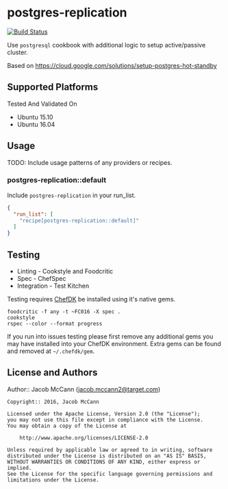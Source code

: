 # postgres-replication
[![Build Status](https://travis-ci.org/jmccann/postgres-replication-cookbook.svg?branch=master)](https://travis-ci.org/jmccann/postgres-replication-cookbook)

Use `postgresql` cookbook with additional logic to setup active/passive cluster.

Based on https://cloud.google.com/solutions/setup-postgres-hot-standby

## Supported Platforms

Tested And Validated On
- Ubuntu 15.10
- Ubuntu 16.04

## Usage

TODO: Include usage patterns of any providers or recipes.

### postgres-replication::default

Include `postgres-replication` in your run_list.

```json
{
  "run_list": [
    "recipe[postgres-replication::default]"
  ]
}
```

## Testing

* Linting - Cookstyle and Foodcritic
* Spec - ChefSpec
* Integration - Test Kitchen

Testing requires [ChefDK](https://downloads.chef.io/chef-dk/) be installed using it's native gems.

```
foodcritic -f any -t ~FC016 -X spec .
cookstyle
rspec --color --format progress
```

If you run into issues testing please first remove any additional gems you may
have installed into your ChefDK environment.  Extra gems can be found and removed
at `~/.chefdk/gem`.

## License and Authors

Author:: Jacob McCann (<jacob.mccann2@target.com>)

```text
Copyright:: 2016, Jacob McCann

Licensed under the Apache License, Version 2.0 (the "License");
you may not use this file except in compliance with the License.
You may obtain a copy of the License at

    http://www.apache.org/licenses/LICENSE-2.0

Unless required by applicable law or agreed to in writing, software
distributed under the License is distributed on an "AS IS" BASIS,
WITHOUT WARRANTIES OR CONDITIONS OF ANY KIND, either express or implied.
See the License for the specific language governing permissions and
limitations under the License.
```
